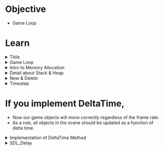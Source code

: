 # Objective
- Game Loop



# Learn

<!--Start Accordion -->
<details>
  <summary>Titile</summary>

# Subtitle

</details>
<!--End Accordion -->

<!--Start Accordion -->
<details>
  <summary>Game Loop</summary>

# Objective 
- What is Game Loop
- 3.14

# What is a game loop
- Game Loop is Infinite Loop (usually target as 60 Frame Per Second)
- - Process Input
- - Update Game
- - Render
- ![Gmae Loop](../images/002_What_is_a_game_loop.jpg)

# Tips
- Game class is respnsible for game loop 
- Use double buffering for rendering process

# Code
- Initialize(){} => Window, Renderer from SDL

# SDL Functions
- SDL_CreateWindow(title, x, y, width, height, flag for some style)
- SDL_CreateRenderer(window, index of monitor, 0) 
- - -1 = default
- - 0 = nothing
- SDL_RenderClear for buffering renderer with front/back buffer
</details>
<!--End Accordion -->

<!--Start Accordion -->
<details>
  <summary>Intro to Memory Allocation</summary>

# Objective
- Heap & Stack
- 3.15, 3.16

# Heap
- new keyword is for heap allocation => ex: <code>Game *game = new Game();</code>
- Need to use pointer with heap if you want to use bigger object for much more memory.
- you need to deallocate the memory for heap => ex: <code>delete game;</code>

# Stack
- Limited memory usage from OS, usually few MBs => Ex: <code>Game game;</code>)
- Access with "." => Ex: <code>game.Initialize(WINDOW_WIDTH, WINDOW_HEIGHT);</code>
- Don't have to deallocate the object

</details>
<!--End Accordion -->


<!--Start Accordion -->
<details>
  <summary>Detail about Stack & Heap</summary>

# Stack
- In the stack, the allocation happens on contiguous blocks of memory
- The size of memory to be allocated is known to the compiler
- The stack has a fixed size (OS-dependent)
- We don't have to worry about memory allocation/deallocation of stack variables
 
 ## Code Example
```cpp
void SomeFunction() {
    // Creates an object in the stack
    Enemy enemy;

    enemy.Jump();
    enemy.Run(20);
    enemy.LookLeft();
} // Scope ends, object is automatically destroyed
```

# Heap
- In the heap, memory is allocated dynamically and it's usually not contiguous
- The heap has no fixed-size restrictions, but heap handling is slower than stack handling
- The programmer is responsible for remembering to deallocate the object in memory

## Code Example
```cpp
void SomeFunction() {
    // Creates an object in the heap using the "new" keyword
    Enemy* enemy = new Enemy();

    enemy->Jump();
    enemy->Run(20);
    enemy->LookLeft();

    // We need to explicitly "delete" the object
    delete enemy;
} 
```


</details>
<!--End Accordion -->



<!--Start Accordion -->
<details>
  <summary>New & Delete</summary>

# Objective
- Learn more about new & delete
- 3.17

# What is happening inside new & delete?
- new => Memory allocation (malloc) & Initialization (constructor)
- delete => Deinitialization (destructor) & Deallocation (free)

# The new keyword will:
- allocate (malloc) the necessary memory for the object
- initialize (call the appropriate constructor) for that object

# The delete keyword will
- deinitialize the object by calling the destructor
- deallocate (free) the memory resources allocated by the object

## Code Example
```cpp
void SomeFunction() {
    // Creates an object in the heap using the "new" keyword
    Enemy* enemy = new Enemy();

    enemy->Jump();
    enemy->Run(20);
    enemy->LookLeft();

    // We need to explicitly "delete" the object
    delete enemy;
} 
```

# Pointers
## Raw Pointers 

### Code Example
```cpp
void Run() {
    Enemy* e = new Enemy;

    // Here we can use the object

    delete e;
}
```

## Smart Pointers
- Modern C++ uses smart pointers to help programmers with the issue of having to remember to manually destroy objects.

### Code Example
```cpp
// We will not learn about smart pointers in this introductory course
```

</details>
<!--End Accordion -->


<!--Start Accordion -->
<details>
  <summary>Timestep</summary>

# Objective
- Understand delay & DeltaTime Method
- 3.18
- 
# DeltaTime
- DeltaTime is the amount elapsed since the last frame.
- We don't think how many pixels per frame... but instead we think how many pixels per second.

## Code Example
```cpp
// difference in ticks from last frame converted to seconds
float deltaTime = (SDL_GetTicks() - ticksLastFrame) / 1000.0f;

// ...
// ...
// ...

// the projectile will move 20 pixels per second
projectile.position.x += 20 * deltaTime; // performance is different from machine to machine
```
</details>

# If you implement DeltaTime,
- Now our game objects will move correctly regardless of the frame rate.
- As a rule, all objects in the scene should be updated as a function of delta time.

<!--End Accordion -->


<!--Start Accordion -->
<details>
  <summary>Implementation of DeltaTime Method</summary>

# Objective
- Learn how to implement DeltaTime
- 3.19, 3.20
- ![DeltaTime](../images/003_DeltaTime.jpg)

# Procedure
- Decide target FPS => ex: <code>const unsigned int FPS = 60;</code>
- Decide target time in milliseconds => <code>const unsigned int FRAME_TARGET_TIME = 1000 / FPS;</code>
- Implement DeltaTime Logic in Update(){}
- Be sure to take care of left-over delta time in case the process is finished too fast
- Be sure to take care of limiting delta time to certain value for avoiding to have big delta time

## Code Example
```cpp 
void Game::Update() {
    // Wait until 16ms has ellapsed since the last fram
    // Alternative method: SDL_Delay
    while (!SDL_TICKS_PASSED(SDL_GetTicks(), ticksLastFrame + FRAME_TARGET_TIME));

    // Delta time is the difference in ticks from last frame converted to seconds
    float deltaTime = (SDL_GetTicks() - ticksLastFrame) / 1000.0f;

     int ticksLastFrame = 0; // keep this variable  in Game.h

    // Clamp deltaTime to a maximum value
    deltaTime = (deltaTime > 0.05f) ? 0.05f : deltaTime;

    // Sets the new ticks for the current frame to be used in the next pass
    ticksLastFrame = SDL_GetTicks();

    projectilePosX += projectileVelX * deltaTime;
    projectilePosY += projectileVelY * deltaTime;

}
```


- 
## Code Example 

</details>
<!--End Accordion -->



<!--Start Accordion -->
<details>
  <summary>SDL_Delay</summary>

# Obejctive
- Learn while loop
- 3.21, 3.22

# Disadvantage of while loop 
- In the real world, you shouldn't use while loop because while loop is processor instruction.
- Once we compile program, while loop becomes a part of executable. 
- When OS is executing the task, it doesn't know what to do.
- Processor could burn in some case (Might waste resources) 
- We should use SDL_Delay function

# SDL_Delay
- Proper delay function relies on OS capability of using the execution to order processes.
- SDL_Delay is operating system specific (ex: Scheduling the processes, managing the tasks)

## Code Example
```cpp
void Game::Update() {
    // Waste some time / sleep until we reach the target frame time in milliseconds
    int timeToWait = FRAME_TARGET_TIME - (SDL_GetTicks() - ticksLastFrame);

    // Only sleep if we are too fast
    if (timeToWait > 0 && timeToWait <= FRAME_TARGET_TIME) {
        SDL_Delay(timeToWait);
    }

    // Delta time is the difference in ticks from last frame converted to secomds
    float deltaTime = (SDL_GetTicks() - ticksLastFrame) / 1000.0f;

    // Clamp deltaTime to a maximum value
    deltaTime = (deltaTime > 0.05f) ? 0.05f : deltaTime;

    // Sets the new ticks for the current frame to be used in the next pass
    ticksLastFrame = SDL_GetTicks();

    // Use deltaTime to update my game objects
    projectilePosX += projectileVelX * deltaTime;
    projectilePosY += projectileVelY * deltaTime;
}
```

# Note
- SDL_Delay is not accurate enough
- It never work at a finer resolution than what the OS's scheduler offers.
- If you are looking for accuracy, then using SDL_Delay is not our best bet.
- For some game engines, they implement timerate-independent movement using only the delta time technique.
- This means the application is free to run as fast as it can (200 FPS, 300 FPS, 700FPS, etc)
- We will achieve a frame-rate independent movement
- If you want to know more about this topic click here => [Fix Your Timestep!](https://gafferongames.com/post/fix_your_timestep/)

</details>
<!--End Accordion -->










